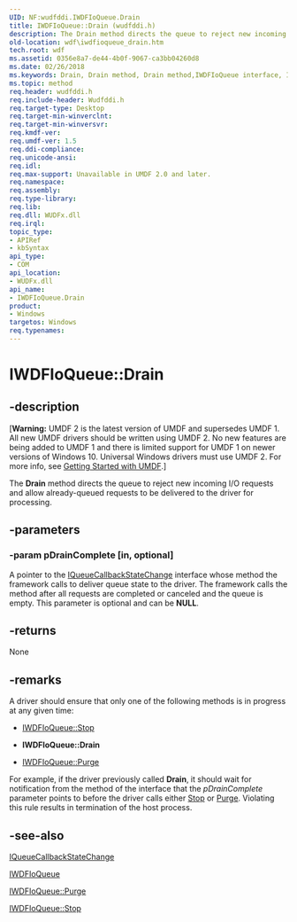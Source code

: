 ```yaml
---
UID: NF:wudfddi.IWDFIoQueue.Drain
title: IWDFIoQueue::Drain (wudfddi.h)
description: The Drain method directs the queue to reject new incoming I/O requests and allow already-queued requests to be delivered to the driver for processing.
old-location: wdf\iwdfioqueue_drain.htm
tech.root: wdf
ms.assetid: 0356e8a7-de44-4b0f-9067-ca3bb04260d8
ms.date: 02/26/2018
ms.keywords: Drain, Drain method, Drain method,IWDFIoQueue interface, IWDFIoQueue interface,Drain method, IWDFIoQueue.Drain, IWDFIoQueue::Drain, UMDFQueueObjectRef_cb7bdc3f-3280-4949-a60a-b78f13492da9.xml, umdf.iwdfioqueue_drain, wdf.iwdfioqueue_drain, wudfddi/IWDFIoQueue::Drain
ms.topic: method
req.header: wudfddi.h
req.include-header: Wudfddi.h
req.target-type: Desktop
req.target-min-winverclnt: 
req.target-min-winversvr: 
req.kmdf-ver: 
req.umdf-ver: 1.5
req.ddi-compliance: 
req.unicode-ansi: 
req.idl: 
req.max-support: Unavailable in UMDF 2.0 and later.
req.namespace: 
req.assembly: 
req.type-library: 
req.lib: 
req.dll: WUDFx.dll
req.irql: 
topic_type:
- APIRef
- kbSyntax
api_type:
- COM
api_location:
- WUDFx.dll
api_name:
- IWDFIoQueue.Drain
product:
- Windows
targetos: Windows
req.typenames: 
---
```


# IWDFIoQueue::Drain


## -description


<p class="CCE_Message">[<b>Warning:</b> UMDF 2 is the latest version of UMDF and supersedes UMDF 1.  All new UMDF drivers should be written using UMDF 2.  No new features are being added to UMDF 1 and there is limited support for UMDF 1 on newer versions of Windows 10.  Universal Windows drivers must use UMDF 2.  For more info, see <a href="https://docs.microsoft.com/windows-hardware/drivers/wdf/getting-started-with-umdf-version-2">Getting Started with UMDF</a>.]

The <b>Drain</b> method directs the queue to reject new incoming I/O requests and allow already-queued requests to be delivered to the driver for processing.


## -parameters




### -param pDrainComplete [in, optional]

A pointer to the <a href="https://docs.microsoft.com/windows-hardware/drivers/ddi/content/wudfddi/nn-wudfddi-iqueuecallbackstatechange">IQueueCallbackStateChange</a> interface whose method the framework calls to deliver queue state to the driver. The framework calls the method after all requests are completed or canceled and the queue is empty. This parameter is optional and can be <b>NULL</b>.


## -returns



None




## -remarks



A driver should ensure that only one of the following methods is in progress at any given time: 

<ul>
<li>

<a href="https://docs.microsoft.com/windows-hardware/drivers/ddi/content/wudfddi/nf-wudfddi-iwdfioqueue-stop">IWDFIoQueue::Stop</a>


</li>
<li>
<b>IWDFIoQueue::Drain</b>

</li>
<li>

<a href="https://docs.microsoft.com/windows-hardware/drivers/ddi/content/wudfddi/nf-wudfddi-iwdfioqueue-purge">IWDFIoQueue::Purge</a>


</li>
</ul>
For example, if the driver previously called <b>Drain</b>, it should wait for notification from the method of the interface that the <i>pDrainComplete</i> parameter points to before the driver calls either <a href="https://docs.microsoft.com/windows-hardware/test/wpt/stop-icontrolmanager">Stop</a> or <a href="https://docs.microsoft.com/windows-hardware/drivers/ddi/content/wudfddi/nf-wudfddi-iwdfioqueue-purge">Purge</a>. Violating this rule results in termination of the host process.




## -see-also




<a href="https://docs.microsoft.com/windows-hardware/drivers/ddi/content/wudfddi/nn-wudfddi-iqueuecallbackstatechange">IQueueCallbackStateChange</a>



<a href="https://docs.microsoft.com/windows-hardware/drivers/ddi/content/wudfddi/nn-wudfddi-iwdfioqueue">IWDFIoQueue</a>



<a href="https://docs.microsoft.com/windows-hardware/drivers/ddi/content/wudfddi/nf-wudfddi-iwdfioqueue-purge">IWDFIoQueue::Purge</a>



<a href="https://docs.microsoft.com/windows-hardware/drivers/ddi/content/wudfddi/nf-wudfddi-iwdfioqueue-stop">IWDFIoQueue::Stop</a>
 

 

